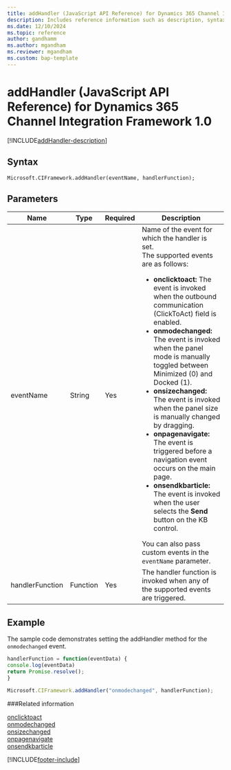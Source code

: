 ```yaml
---
title: addHandler (JavaScript API Reference) for Dynamics 365 Channel Integration Framework 1.0 
description: Includes reference information such as description, syntax, and parameters for the addHandler method in JavaScript API Reference for Dynamics 365 Channel Integration Framework 1.0. 
ms.date: 12/10/2024
ms.topic: reference
author: gandhamm
ms.author: mgandham
ms.reviewer: mgandham
ms.custom: bap-template 
---
```


# addHandler (JavaScript API Reference) for Dynamics 365 Channel Integration Framework 1.0

[!INCLUDE[addHandler-description](Includes/addHandler-description.md)]

## Syntax

`Microsoft.CIFramework.addHandler(eventName, handlerFunction);`

## Parameters

| Name | Type | Required | Description |
|------|------|----------|-------------|
| eventName | String | Yes | Name of the event for which the handler is set. <br>The supported events are as follows:<br><ul><li><b>onclicktoact:</b> The event is invoked when the outbound communication (ClickToAct) field is enabled.</li> <li><b>onmodechanged:</b> The event is invoked when the panel mode is manually toggled between Minimized (0) and Docked (1). </li><li><b>onsizechanged:</b> The event is invoked when the panel size is manually changed by dragging. </li><li><b>onpagenavigate:</b> The event is triggered before a navigation event occurs on the main page. </li><li><b>onsendkbarticle: </b> The event is invoked when the user selects the **Send** button on the KB control.</li></ul> You can also pass custom events in the `eventName` parameter. |
| handlerFunction | Function | Yes | The handler function is invoked when any of the supported events are triggered. |

## Example

The sample code demonstrates setting the addHandler method for the `onmodechanged` event.

```JavaScript
handlerFunction = function(eventData) {
console.log(eventData)
return Promise.resolve();
}

Microsoft.CIFramework.addHandler("onmodechanged", handlerFunction);
```

###Related information

[onclicktoact](../../../../v2/develop/reference/events/onclicktoact.md)  
[onmodechanged](../../../../v2/develop/reference/events/onmodechanged.md)  
[onsizechanged](../../../../v2/develop/reference/events/onsizechanged.md)  
[onpagenavigate](../../../../v2/develop/reference/events/onpagenavigate.md)  
[onsendkbarticle](../../../../v2/develop/reference/events/onsendkbarticle.md)  

[!INCLUDE[footer-include](../../../../../includes/footer-banner.md)]
